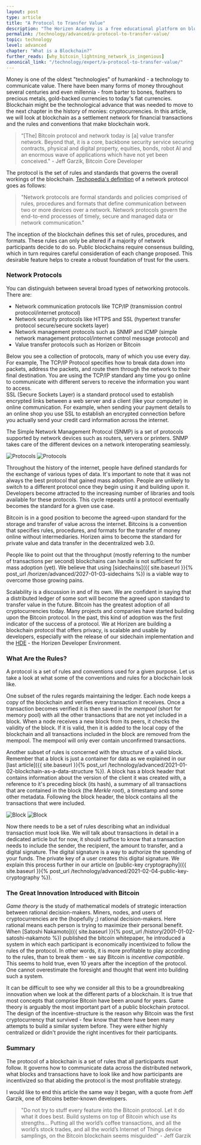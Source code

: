 ```yaml
---
layout: post
type: article
title: "A Protocol to Transfer Value"
description: "The Horizen Academy is a free educational platform on blockchain technology, cryptocurrency, and privacy. In this article, we compare blockchains as protocols to transfer money with the internet as a protocol to transfer information at an advanced level."
permalink: /technology/advanced/a-protocol-to-transfer-value/
topic: technology
level: advanced
chapter: "What is a Blockchain?"
further_reads: [why_bitcoin_lightning_network_is_ingenious]
canonical_link: "/technology/expert/a-protocol-to-transfer-value/"
---
```


Money is one of the oldest "technologies" of humankind - a technology to communicate value. There have been many forms of money throughout several centuries and even millennia - from barter to bones, feathers to precious metals, gold-backed currencies to today's fiat currencies. Blockchain might be the technological advance that was needed to move to the next chapter in the history of monies: cryptocurrencies.
In this article, we will look at blockchain as a settlement network for financial transactions and the rules and conventions that make blockchain work.

> “[The] Bitcoin protocol and network today is [a] value transfer network. Beyond that, it is a core, backbone security service securing contracts, physical and digital property, equities, bonds, robot AI and an enormous wave of applications which have not yet been conceived." - Jeff Garzik, Bitcoin Core Developer

The protocol is the set of rules and standards that governs the overall workings of the blockchain. [Techopedia's definition](https://www.techopedia.com/definition/12938/network-protocols) of a network protocol goes as follows:

> "Network protocols are formal standards and policies comprised of rules, procedures and formats that define communication between two or more devices over a network. Network protocols govern the end-to-end processes of timely, secure and managed data or network communication."

The inception of the blockchain defines this set of rules, procedures, and formats. These rules can only be altered if a majority of network participants decide to do so. Public blockchains require consensus building, which in turn requires careful consideration of each change proposed. This desirable feature helps to create a robust foundation of trust for the users.

### Network Protocols

You can distinguish between several broad types of networking protocols. There are:

- Network communication protocols like TCP/IP (transmission control protocol/internet protocol)
- Network security protocols like HTTPS and SSL (hypertext transfer protocol secure/secure sockets layer)
- Network management protocols such as SNMP and ICMP (simple network management protocol/internet control message protocol) and
- Value transfer protocols such as Horizen or Bitcoin

Below you see a collection of protocols, many of which you use every day. For example, The TCP/IP Protocol specifies how to break data down into packets, address the packets, and route them through the network to their final destination. You are using the TCP/IP standard any time you go online to communicate with different servers to receive the information you want to access.  
SSL (Secure Sockets Layer) is a standard protocol used to establish encrypted links between a web server and a client (like your computer) in online communication. For example, when sending your payment details to an online shop you use SSL to establish an encrypted connection before you actually send your credit card information across the internet.

The Simple Network Management Protocol (SNMP) is a set of protocols supported by network devices such as routers, servers or printers. SNMP takes care of the different devices on a network interoperating seamlessly.

![Protocols](/assets/post_files/technology/advanced/1.2-a-protocol-to-transfer-value/network_protocols_D.jpg)
![Protocols](/assets/post_files/technology/advanced/1.2-a-protocol-to-transfer-value/network_protocols_M.jpg)

Throughout the history of the internet, people have defined standards for the exchange of various types of data. It's important to note that it was not always the best protocol that gained mass adoption. People are unlikely to switch to a different protocol once they begin using it and building upon it. Developers become attracted to the increasing number of libraries and tools available for these protocols. This cycle repeats until a protocol eventually becomes the standard for a given use case.

Bitcoin is in a good position to become the agreed-upon standard for the storage and transfer of value across the internet. Bitcoins is a convention that specifies rules, procedures, and formats for the transfer of money online without intermediaries. Horizen aims to become the standard for private value and data transfer in the decentralized web 3.0.

People like to point out that the throughput (mostly referring to the number of transactions per second) blockchains can handle is not sufficient for mass adoption (yet). We believe that using [sidechains]({{ site.baseurl }}{% post_url /horizen/advanced/2027-01-03-sidechains %}) is a viable way to overcome those growing pains.

Scalability is a discussion in and of its own. We are confident in saying that a distributed ledger of some sort will become the agreed upon standard to transfer value in the future. Bitcoin has the greatest adoption of all cryptocurrencies today. Many projects and companies have started building upon the Bitcoin protocol. In the past, this kind of adoption was the first indicator of the success of a protocol. We at Horizen are building a blockchain protocol that offers privacy, is scalable and usable by developers, especially with the release of our sidechain implementation and the [HDE](https://medium.com/coinmonks/open-source-contributors-new-home-the-hde-a91a1b5376df) - the Horizen Developer Environment.

### What Are the Rules?

A protocol is a set of rules and conventions used for a given purpose. Let us take a look at what some of the conventions and rules for a blockchain look like.

One subset of the rules regards maintaining the ledger. Each node keeps a copy of the blockchain and verifies every transaction it receives. Once a transaction becomes verified it is then saved in the *mempool* (short for memory pool) with all the other transactions that are not yet included in a block. When a node receives a new block from its peers, it checks the validity of the block. If it is valid, then it is added to the local copy of the blockchain and all transactions included in the block are removed from the mempool. The mempool will only ever contain unconfirmed transactions.

Another subset of rules is concerned with the structure of a valid block. Remember that a block is just a container for data as we explained in our [last article]({{ site.baseurl }}{% post_url /technology/advanced/2021-01-02-blockchain-as-a-data-structure %}). A block has a block header that contains information about the version of the client it was created with, a reference to it's preceding block (its hash), a summary of all transactions that are contained in the block (the *Merkle root*), a timestamp and some other metadata.
Following the block header, the block contains all the transactions that were included.

![Block](/assets/post_files/technology/advanced/1.2-a-protocol-to-transfer-value/block_D.jpg)
![Block](/assets/post_files/technology/advanced/1.2-a-protocol-to-transfer-value/block_M.jpg)

Now there needs to be a set of rules describing what an individual transaction must look like. We will talk about transactions in detail in a dedicated article but for now, it should suffice to know that a transaction needs to include the sender, the recipient, the amount to transfer, and a digital signature. The digital signature is a way to authorize the spending of your funds. The private key of a user creates this digital signature. We explain this process further in our article on [public-key cryptography]({{ site.baseurl }}{% post_url /technology/advanced/2021-02-04-public-key-cryptography %}).

### The Great Innovation Introduced with Bitcoin

_Game theory_ is the study of mathematical models of strategic interaction between rational decision-makers. Miners, nodes, and users of cryptocurrencies are the (hopefully ;) rational decision-makers. Here rational means each person is trying to maximize their personal benefit. When [Satoshi Nakamoto]({{ site.baseurl }}{% post_url /history/2001-01-02-satoshi-nakamoto %}) published the bitcoin whitepaper, he introduced a system in which each participant is economically incentivized to follow the rules of the protocol. In other words, it is more profitable to play according to the rules, than to break them - we say Bitcoin is *incentive compatible*. This seems to hold true, even 10 years after the inception of the protocol. One cannot overestimate the foresight and thought that went into building such a system.

It can be difficult to see why we consider all this to be a groundbreaking innovation when we look at the different parts of a blockchain. It is true that most concepts that comprise Bitcoin have been around for years. Game theory is arguably the most important part of a public blockchain protocol. The design of the incentive-structure is the reason why Bitcoin was the first cryptocurrency that survived - few know that there have been many attempts to build a similar system before. They were either highly centralized or didn't provide the right incentives for their participants.

### Summary

The protocol of a blockchain is a set of rules that all participants must follow. It governs how to communicate data across the distributed network, what blocks and transactions have to look like and how participants are incentivized so that abiding the protocol is the most profitable strategy.

I would like to end this article the same way it began, with a quote from Jeff Garzik, one of Bitcoins better-known developers.

> "Do not try to stuff every feature into the Bitcoin protocol. Let it do what it does best. Build systems on top of Bitcoin which use its strengths... Putting all the world’s coffee transactions, and all the world’s stock trades, and all the world’s Internet of Things device samplings, on the Bitcoin blockchain seems misguided" - Jeff Garzik
